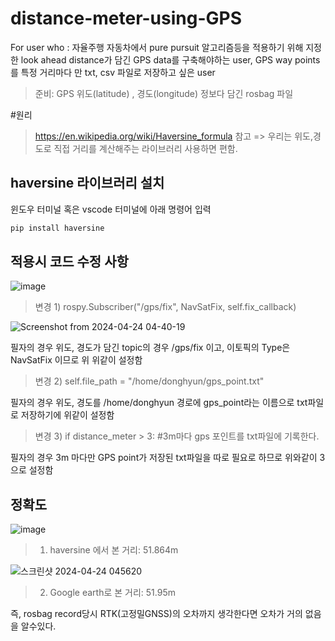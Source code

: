 # distance-meter-using-GPS

For user who : 자율주행 자동차에서 pure pursuit 알고리즘등을 적용하기 위해 지정한 look ahead distance가 담긴 GPS data를 구축해야하는 user, GPS way points를 특정 거리마다 만 txt, csv 파일로 저장하고 싶은 user 
>준비: GPS 위도(latitude) , 경도(longitude) 정보다 담긴 rosbag 파일

#원리
> https://en.wikipedia.org/wiki/Haversine_formula 참고 => 우리는 위도,경도로 직접 거리를 계산해주는 라이브러리 사용하면 편함.

## haversine 라이브러리 설치

윈도우 터미널 혹은 vscode 터미널에 아래 명령어 입력
```bash
pip install haversine
```

## 적용시 코드 수정 사항
![image](https://github.com/donghyunkim39/distance-meter-using-GPS/assets/163104650/6058f97e-1b74-4c04-a3dd-3ee108679889)

> 변경 1) rospy.Subscriber("/gps/fix", NavSatFix, self.fix_callback)

  ![Screenshot from 2024-04-24 04-40-19](https://github.com/donghyunkim39/distance-meter-using-GPS/assets/163104650/4d2cc303-f1af-4cb6-b5b5-58618d7cd939)
 
 필자의 경우 위도, 경도가 담긴 topic의 경우 /gps/fix 이고, 이토픽의 Type은 NavSatFix 이므로 위 위같이 설정함

> 변경 2) self.file_path = "/home/donghyun/gps_point.txt"

 필자의 경우 위도, 경도를 /home/donghyun 경로에 gps_point라는 이름으로 txt파일로 저장하기에 위같이 설정함

> 변경 3) if distance_meter > 3: #3m마다 gps 포인트를 txt파일에 기록한다.

 필자의 경우 3m 마다만 GPS point가 저장된 txt파일을 따로 필요로 하므로 위와같이 3으로 설정함

 ## 정확도

 ![image](https://github.com/donghyunkim39/distance-meter-using-GPS/assets/163104650/9bf62d03-ea3f-4439-ab6d-fc679ec633a7)

 >1) haversine 에서 본 거리: 51.864m



![스크린샷 2024-04-24 045620](https://github.com/donghyunkim39/distance-meter-using-GPS/assets/163104650/3031e1a7-63c7-4351-ac04-fe45881230d4)

 >2) Google earth로 본 거리: 51.95m

즉, rosbag record당시 RTK(고정밀GNSS)의 오차까지 생각한다면 오차가 거의 없음을 알수있다.
